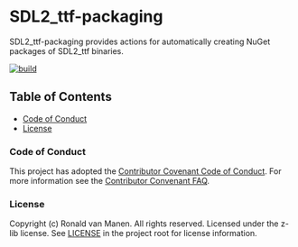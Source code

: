 # SDL2_ttf-packaging

SDL2_ttf-packaging provides actions for automatically creating NuGet packages of SDL2_ttf binaries.

[![build](https://github.com/ronaldvanmanen/SDL2_ttf-packaging/actions/workflows/build.yml/badge.svg)](https://github.com/ronaldvanmanen/SDL2_ttf-packaging/actions/workflows/build.yml)

## Table of Contents

* [Code of Conduct](#code-of-conduct)
* [License](#license)

### Code of Conduct

This project has adopted the [Contributor Covenant Code of Conduct](https://www.contributor-covenant.org/version/2/0/code_of_conduct/). For more information see the [Contributor Convenant FAQ](https://www.contributor-covenant.org/faq/).

### License

Copyright (c) Ronald van Manen. All rights reserved.
Licensed under the z-lib license.
See [LICENSE](LICENSE) in the project root for license information.
